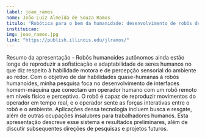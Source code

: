 ```yaml
---
label: joao_ramos
nome: João Luiz Almeida de Souza Ramos
titulo: "Robótica para o bem da humanidade: desenvolvimento de robôs de resgate e assistivos"
instituicao:
img: joao_ramos.jpg
link: "https://publish.illinois.edu/jlramos/"
---
```


Resumo da apresentação - Robôs humanoides autônomos ainda estão longe de reproduzir a sofisticação e adaptabilidade de seres humanos no que diz respeito à habilidade 
motora e de percepção sensorial do ambiente ao redor. Com o objetivo de dar habilidades quase-humanas à robôs humanoides, minha pesquisa foca no desenvolvimento de 
interfaces homem-máquina que conectam um operador humano com um robô remoto em níveis físico e perceptivo. O robô é capaz de reproduzir movimentos do operador em tempo 
real, e o operador sente as forças interativas entre o robô e o ambiente. Aplicações dessa tecnologia incluem busca e resgate, além de outras ocupações insalubres para 
trabalhadores humanos. Esta apresentação descreve esse sistema e resultados preliminares, além de discutir subsequentes direções de pesquisas e projetos futuros.
